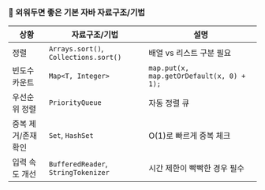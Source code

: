 ### 🧠 외워두면 좋은 기본 자바 자료구조/기법
| 상황          | 자료구조/기법                               | 설명                                        |
| ----------- | ------------------------------------- | ----------------------------------------- |
| 정렬          | `Arrays.sort()`, `Collections.sort()` | 배열 vs 리스트 구분 필요                           |
| 빈도수 카운트     | `Map<T, Integer>`                     | `map.put(x, map.getOrDefault(x, 0) + 1);` |
| 우선순위 정렬     | `PriorityQueue`                       | 자동 정렬 큐                                   |
| 중복 제거/존재 확인 | `Set`, `HashSet`                      | O(1)로 빠르게 중복 체크                           |
| 입력 속도 개선    | `BufferedReader`, `StringTokenizer`   | 시간 제한이 빡빡한 경우 필수                          |
